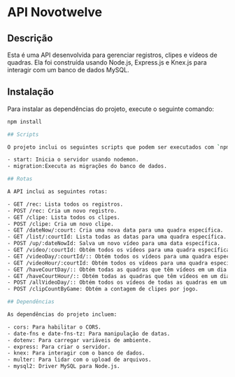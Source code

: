 # API Novotwelve

## Descrição

Esta é uma API desenvolvida para gerenciar registros, clipes e vídeos de quadras. Ela foi construída usando Node.js, Express.js e Knex.js para interagir com um banco de dados MySQL.

## Instalação

Para instalar as dependências do projeto, execute o seguinte comando:

```bash
npm install

## Scripts

O projeto inclui os seguintes scripts que podem ser executados com `npm run <script>`:

- start: Inicia o servidor usando nodemon.
- migration:Executa as migrações do banco de dados.

## Rotas

A API inclui as seguintes rotas:

- GET /rec: Lista todos os registros.
- POST /rec: Cria um novo registro.
- GET /clipe: Lista todos os clipes.
- POST /clipe: Cria um novo clipe.
- GET /dateNow/:court: Cria uma nova data para uma quadra específica.
- GET /list/:courtId: Lista todas as datas para uma quadra específica.
- POST /up/:dateNowId: Salva um novo vídeo para uma data específica.
- GET /video/:courtId: Obtém todos os vídeos para uma quadra específica.
- GET /videoDay/:courtId/:: Obtém todos os vídeos para uma quadra específica em um dia específico.
- GET /videoHour/:courtId: Obtém todos os vídeos para uma quadra específica em um dia e hora específicos.
- GET /haveCourtDay/:: Obtém todas as quadras que têm vídeos em um dia específico.
- GET /haveCourtHour/:: Obtém todas as quadras que têm vídeos em um dia e hora específicos.
- POST /allVideoDay/:: Obtém todos os vídeos de todas as quadras em um dia específico.
- POST /clipCountByGame: Obtém a contagem de clipes por jogo.

## Dependências

As dependências do projeto incluem:

- cors: Para habilitar o CORS.
- date-fns e date-fns-tz: Para manipulação de datas.
- dotenv: Para carregar variáveis de ambiente.
- express: Para criar o servidor.
- knex: Para interagir com o banco de dados.
- multer: Para lidar com o upload de arquivos.
- mysql2: Driver MySQL para Node.js.
